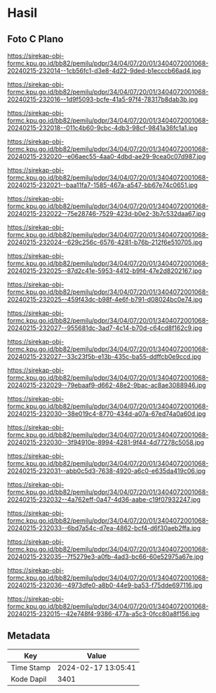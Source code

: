 # Hasil

## Foto C Plano

https://sirekap-obj-formc.kpu.go.id/bb82/pemilu/pdpr/34/04/07/20/01/3404072001068-20240215-232014--1cb56fc1-d3e8-4d22-9ded-b1ecccb66ad4.jpg

https://sirekap-obj-formc.kpu.go.id/bb82/pemilu/pdpr/34/04/07/20/01/3404072001068-20240215-232016--1d9f5093-bcfe-41a5-97f4-78317b8dab3b.jpg

https://sirekap-obj-formc.kpu.go.id/bb82/pemilu/pdpr/34/04/07/20/01/3404072001068-20240215-232018--011c4b60-9cbc-4db3-98cf-9841a36fc1a1.jpg

https://sirekap-obj-formc.kpu.go.id/bb82/pemilu/pdpr/34/04/07/20/01/3404072001068-20240215-232020--e06aec55-4aa0-4dbd-ae29-9cea0c07d987.jpg

https://sirekap-obj-formc.kpu.go.id/bb82/pemilu/pdpr/34/04/07/20/01/3404072001068-20240215-232021--baa11fa7-1585-467a-a547-bb67e74c0651.jpg

https://sirekap-obj-formc.kpu.go.id/bb82/pemilu/pdpr/34/04/07/20/01/3404072001068-20240215-232022--75e28746-7529-423d-b0e2-3b7c532daa67.jpg

https://sirekap-obj-formc.kpu.go.id/bb82/pemilu/pdpr/34/04/07/20/01/3404072001068-20240215-232024--629c256c-6576-4281-b76b-212f6e510705.jpg

https://sirekap-obj-formc.kpu.go.id/bb82/pemilu/pdpr/34/04/07/20/01/3404072001068-20240215-232025--87d2c41e-5953-4412-b9f4-47e2d8202167.jpg

https://sirekap-obj-formc.kpu.go.id/bb82/pemilu/pdpr/34/04/07/20/01/3404072001068-20240215-232025--459f43dc-b98f-4e6f-b791-d08024bc0e74.jpg

https://sirekap-obj-formc.kpu.go.id/bb82/pemilu/pdpr/34/04/07/20/01/3404072001068-20240215-232027--955681dc-3ad7-4c14-b70d-c64cd8f162c9.jpg

https://sirekap-obj-formc.kpu.go.id/bb82/pemilu/pdpr/34/04/07/20/01/3404072001068-20240215-232027--33c23f5b-e13b-435c-ba55-ddffcb0e9ccd.jpg

https://sirekap-obj-formc.kpu.go.id/bb82/pemilu/pdpr/34/04/07/20/01/3404072001068-20240215-232029--79ebaaf9-d662-48e2-9bac-ac8ae3088946.jpg

https://sirekap-obj-formc.kpu.go.id/bb82/pemilu/pdpr/34/04/07/20/01/3404072001068-20240215-232030--38e019c4-8770-434d-a07a-67ed74a0a60d.jpg

https://sirekap-obj-formc.kpu.go.id/bb82/pemilu/pdpr/34/04/07/20/01/3404072001068-20240215-232030--3f94910e-8994-4281-9f44-4d77278c5058.jpg

https://sirekap-obj-formc.kpu.go.id/bb82/pemilu/pdpr/34/04/07/20/01/3404072001068-20240215-232031--abb0c5d3-7638-4920-a6c0-e635da419c06.jpg

https://sirekap-obj-formc.kpu.go.id/bb82/pemilu/pdpr/34/04/07/20/01/3404072001068-20240215-232032--4a762eff-0a47-4d36-aabe-c19f07932247.jpg

https://sirekap-obj-formc.kpu.go.id/bb82/pemilu/pdpr/34/04/07/20/01/3404072001068-20240215-232033--6bd7a54c-d7ea-4862-bcf4-d6f30aeb2ffa.jpg

https://sirekap-obj-formc.kpu.go.id/bb82/pemilu/pdpr/34/04/07/20/01/3404072001068-20240215-232035--7f5279e3-a0fb-4ad3-bc66-60e52975a67e.jpg

https://sirekap-obj-formc.kpu.go.id/bb82/pemilu/pdpr/34/04/07/20/01/3404072001068-20240215-232036--4973dfe0-a8b0-44e9-ba53-f75dde697116.jpg

https://sirekap-obj-formc.kpu.go.id/bb82/pemilu/pdpr/34/04/07/20/01/3404072001068-20240215-232015--42e748f4-9386-477a-a5c3-0fcc80a8f156.jpg


## Metadata

| Key        | Value               |
| ---------- | ------------------- |
| Time Stamp | 2024-02-17 13:05:41 |
| Kode Dapil | 3401                |



